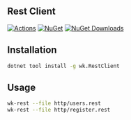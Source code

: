 ## Rest Client

[![Actions](https://github.com/wk-j/rest-client/workflows/NuGet/badge.svg)](https://github.com/wk-j/rest-client/actions)
[![NuGet](https://img.shields.io/nuget/v/wk.RestClient.svg)](https://www.nuget.org/packages/wk.RestClient)
[![NuGet Downloads](https://img.shields.io/nuget/dt/wk.RestClient.svg)](https://www.nuget.org/packages/wk.RestClient)

## Installation

```bash
dotnet tool install -g wk.RestClient
```

## Usage

```bash
wk-rest --file http/users.rest
wk-rest --file http/register.rest
```